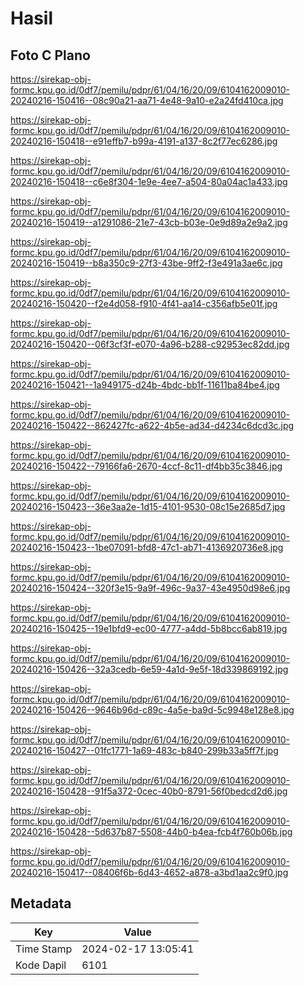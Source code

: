 # Hasil

## Foto C Plano

https://sirekap-obj-formc.kpu.go.id/0df7/pemilu/pdpr/61/04/16/20/09/6104162009010-20240216-150416--08c90a21-aa71-4e48-9a10-e2a24fd410ca.jpg

https://sirekap-obj-formc.kpu.go.id/0df7/pemilu/pdpr/61/04/16/20/09/6104162009010-20240216-150418--e91effb7-b99a-4191-a137-8c2f77ec6286.jpg

https://sirekap-obj-formc.kpu.go.id/0df7/pemilu/pdpr/61/04/16/20/09/6104162009010-20240216-150418--c6e8f304-1e9e-4ee7-a504-80a04ac1a433.jpg

https://sirekap-obj-formc.kpu.go.id/0df7/pemilu/pdpr/61/04/16/20/09/6104162009010-20240216-150419--a1291086-21e7-43cb-b03e-0e9d89a2e9a2.jpg

https://sirekap-obj-formc.kpu.go.id/0df7/pemilu/pdpr/61/04/16/20/09/6104162009010-20240216-150419--b8a350c9-27f3-43be-9ff2-f3e491a3ae6c.jpg

https://sirekap-obj-formc.kpu.go.id/0df7/pemilu/pdpr/61/04/16/20/09/6104162009010-20240216-150420--f2e4d058-f910-4f41-aa14-c356afb5e01f.jpg

https://sirekap-obj-formc.kpu.go.id/0df7/pemilu/pdpr/61/04/16/20/09/6104162009010-20240216-150420--06f3cf3f-e070-4a96-b288-c92953ec82dd.jpg

https://sirekap-obj-formc.kpu.go.id/0df7/pemilu/pdpr/61/04/16/20/09/6104162009010-20240216-150421--1a949175-d24b-4bdc-bb1f-11611ba84be4.jpg

https://sirekap-obj-formc.kpu.go.id/0df7/pemilu/pdpr/61/04/16/20/09/6104162009010-20240216-150422--862427fc-a622-4b5e-ad34-d4234c6dcd3c.jpg

https://sirekap-obj-formc.kpu.go.id/0df7/pemilu/pdpr/61/04/16/20/09/6104162009010-20240216-150422--79166fa6-2670-4ccf-8c11-df4bb35c3846.jpg

https://sirekap-obj-formc.kpu.go.id/0df7/pemilu/pdpr/61/04/16/20/09/6104162009010-20240216-150423--36e3aa2e-1d15-4101-9530-08c15e2685d7.jpg

https://sirekap-obj-formc.kpu.go.id/0df7/pemilu/pdpr/61/04/16/20/09/6104162009010-20240216-150423--1be07091-bfd8-47c1-ab71-4136920736e8.jpg

https://sirekap-obj-formc.kpu.go.id/0df7/pemilu/pdpr/61/04/16/20/09/6104162009010-20240216-150424--320f3e15-9a9f-496c-9a37-43e4950d98e6.jpg

https://sirekap-obj-formc.kpu.go.id/0df7/pemilu/pdpr/61/04/16/20/09/6104162009010-20240216-150425--19e1bfd9-ec00-4777-a4dd-5b8bcc6ab819.jpg

https://sirekap-obj-formc.kpu.go.id/0df7/pemilu/pdpr/61/04/16/20/09/6104162009010-20240216-150426--32a3cedb-6e59-4a1d-9e5f-18d339869192.jpg

https://sirekap-obj-formc.kpu.go.id/0df7/pemilu/pdpr/61/04/16/20/09/6104162009010-20240216-150426--9646b96d-c89c-4a5e-ba9d-5c9948e128e8.jpg

https://sirekap-obj-formc.kpu.go.id/0df7/pemilu/pdpr/61/04/16/20/09/6104162009010-20240216-150427--01fc1771-1a69-483c-b840-299b33a5ff7f.jpg

https://sirekap-obj-formc.kpu.go.id/0df7/pemilu/pdpr/61/04/16/20/09/6104162009010-20240216-150428--91f5a372-0cec-40b0-8791-56f0bedcd2d6.jpg

https://sirekap-obj-formc.kpu.go.id/0df7/pemilu/pdpr/61/04/16/20/09/6104162009010-20240216-150428--5d637b87-5508-44b0-b4ea-fcb4f760b06b.jpg

https://sirekap-obj-formc.kpu.go.id/0df7/pemilu/pdpr/61/04/16/20/09/6104162009010-20240216-150417--08406f6b-6d43-4652-a878-a3bd1aa2c9f0.jpg


## Metadata

| Key        | Value               |
| ---------- | ------------------- |
| Time Stamp | 2024-02-17 13:05:41 |
| Kode Dapil | 6101                |



